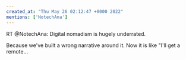 ```yaml
---
created_at: "Thu May 26 02:12:47 +0000 2022"
mentions: ['NotechAna']
---
```


RT @NotechAna: Digital nomadism is hugely underrated. 

Because we've built a wrong narrative around it. Now it is like "I'll get a remote…